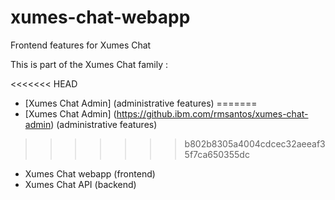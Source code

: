 # xumes-chat-webapp
Frontend features for Xumes Chat


This is part of the Xumes Chat family :

<<<<<<< HEAD
* [Xumes Chat Admin] (administrative features)
=======
* [Xumes Chat Admin] (https://github.ibm.com/rmsantos/xumes-chat-admin) (administrative features)
>>>>>>> b802b8305a4004cdcec32aeeaf35f7ca650355dc
* Xumes Chat webapp (frontend)
* Xumes Chat API (backend)

